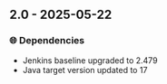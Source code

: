 ## 2.0 - 2025-05-22
### 🌐 Dependencies

- Jenkins baseline upgraded to 2.479
- Java target version updated to 17